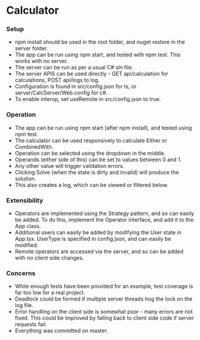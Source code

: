# Calculator

### Setup

* npm install should be used in the root folder, and nuget restore in the server folder.
* The app can be run using npm start, and tested with npm test. This works with no server.
* The server can be run as per a usual C# sln file.
* The server APIS can be used directly - GET api/calculation for calculations, POST api/logs to log.
* Configuration is found in src/config.json for ts, or server/CalcServer/Web.config for c#.
* To enable interop, set useRemote in src/config.json to true.

### Operation

* The app can be run using npm start (after npm install), and tested using npm test.
* The calculator can be used responsively to calculate Either or CombinedWith.
* Operation can be selected using the dropdown in the middle.
* Operands (either side of this) can be set to values between 0 and 1.
* Any other value will trigger validation errors.
* Clicking Solve (when the state is dirty and invalid) will produce the solution.
* This also creates a log, which can be viewed or filtered below.

### Extensibility

* Operators are implemented using the Strategy pattern, and so can easily be added.
  To do this, implement the Operator interface, and add it to the App class.
* Additional users can easily be added by modifying the User state in App.tsx.
  UserType is specified in config.json, and can easily be modified.
* Remote operators are accessed via the server, and so can be added with no client side changes.

### Concerns

* While enough tests have been provided for an example, test coverage is far too low for a real project.
* Deadlock could be formed if multiple server threads hog the lock on the log file.
* Error handling on the client side is somewhat poor - many errors are not fixed.
  This could be improved by falling back to client side code if server requests fail.
* Everything was committed on master.

